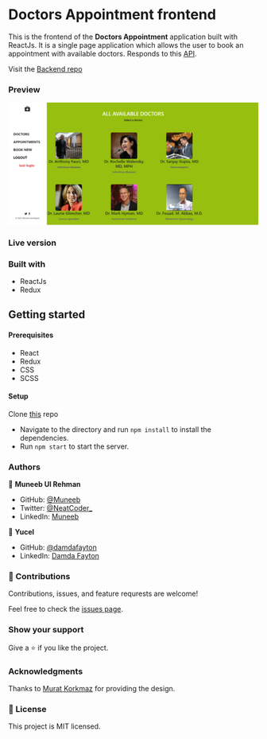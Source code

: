 # Doctors Appointment frontend

This is the frontend of the **Doctors Appointment** application built with ReactJs. It is a single page application which allows the user to book an appointment with available doctors. Responds to this [API](https://doctors-appointment-backend.herokuapp.com/api).

Visit the [Backend repo](https://github.com/muneebulrehman/doctors-appointment-backend)

### Preview

![Preview image](./snapshot.png)

### Live version

### Built with

- ReactJs
- Redux

## Getting started

#### Prerequisites

- React
- Redux
- CSS
- SCSS

#### Setup

Clone [this](https://github.com/muneebulrehman/doctors-appointment-frontend.git) repo

- Navigate to the directory and run `npm install` to install the dependencies.
- Run `npm start` to start the server.

### Authors

👤 **Muneeb Ul Rehman**

- GitHub: [@Muneeb](https://github.com/muneebulrehman)
- Twitter: [@NeatCoder\_](https://twitter.com/NeatCoder_)
- LinkedIn: [Muneeb](https://www.linkedin.com/in/muneebulrehman/)

👤 **Yucel**

- GitHub: [@damdafayton](https://github.com/damdafayton)
- LinkedIn: [Damda Fayton](https://www.linkedin.com/in/damdafayton/)

### 🤝 Contributions

Contributions, issues, and feature requrests are welcome!

Feel free to check the [issues page](https://github.com/muneebulrehman/doctors-appointment-frontend/issues).

### Show your support

Give a ⭐ if you like the project.

### Acknowledgments

Thanks to [Murat Korkmaz](https://www.behance.net/gallery/26425031/Vespa-Responsive-Redesign) for providing the design.

### 📝 License

This project is MIT licensed.
